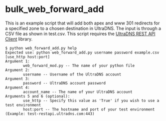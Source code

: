 bulk_web_forward_add
======================

This is an example script that will add both apex and www 301 redirects for a specified zone to a chosen destination in UltraDNS. The input is through a CSV file as shown in test.csv. This script requires the [UltraDNS REST API Client](https://github.com/ultradns/python_rest_api_client) library.

```
$ python web_forward_add.py help
Expected use: python web_forward_add.py username password example.csv [use_http host:port]
Argument 1:
        web_forward_mod.py -- The name of your python file
Argument 2:
        username -- Username of the UltraDNS account
Argument 3:
        password -- UltraDNS account password
Argument 4:
        account_name -- The name of your UltraDNS account
Arguments 5 and 6 (optional):
        use_http -- Specify this value as 'True' if you wish to use a test environment
        host:port -- The hostname and port of your test environment (Example: test-restapi.ultradns.com:443)
```
